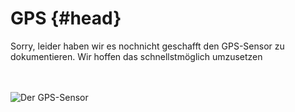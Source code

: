 # GPS {#head}
<div class="description">Sorry, leider haben wir es nochnicht geschafft den GPS-Sensor zu dokumentieren. Wir hoffen das schnellstmöglich umzusetzen</div>

<div class="line">
    <br>
    <br>
</div>

![Der GPS-Sensor](https://raw.githubusercontent.com/sensebox/books-v2/home/pictures/gps%20top.png?token=AUIA5-Zb9YU5U95bMBXGOrfC2B4mQHWrks5bFk_9wA%3D%3D)

